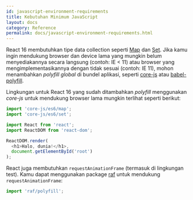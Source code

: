 ```yaml
---
id: javascript-environment-requirements
title: Kebutuhan Minimum JavaScript
layout: docs
category: Reference
permalink: docs/javascript-environment-requirements.html
---
```


React 16 membutuhkan tipe data collection seperti [Map](https://developer.mozilla.org/en-US/docs/Web/JavaScript/Reference/Global_Objects/Map) dan [Set](https://developer.mozilla.org/en-US/docs/Web/JavaScript/Reference/Global_Objects/Set). Jika kamu ingin mendukung browser dan device lama yang mungkin belum menyediakannya secara langsung (contoh: IE < 11) atau browser yang mengimplementasikannya dengan tidak sesuai (contoh: IE 11), mohon menambahkan *polyfill global* di bundel aplikasi, seperti [core-js](https://github.com/zloirock/core-js) atau [babel-polyfill](https://babeljs.io/docs/usage/polyfill/).

Lingkungan untuk React 16 yang sudah ditambahkan *polyfill* menggunakan *core-js* untuk mendukung browser lama mungkin terlihat seperti berikut:

```js
import 'core-js/es6/map';
import 'core-js/es6/set';

import React from 'react';
import ReactDOM from 'react-dom';

ReactDOM.render(
  <h1>Halo, dunia!</h1>,
  document.getElementById('root')
);
```

React juga membutuhkan `requestAnimationFrame` (termasuk di lingkungan test).
Kamu dapat menggunakan package [raf](https://www.npmjs.com/package/raf) untuk mendukung `requestAnimationFrame`:

```js
import 'raf/polyfill';
```
